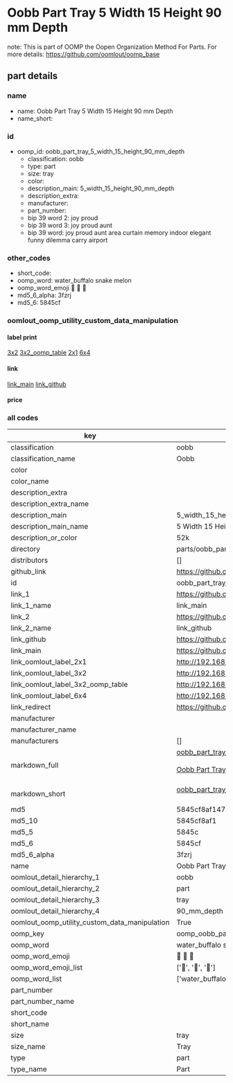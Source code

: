 # Oobb Part Tray 5 Width 15 Height 90 mm Depth  

note: This is part of OOMP the Oopen Organization Method For Parts. For more details: https://github.com/oomlout/oomp_base

##  part details
  







### name
* name: Oobb Part Tray 5 Width 15 Height 90 mm Depth
* name_short: 
### id
* oomp_id: oobb_part_tray_5_width_15_height_90_mm_depth
  * classification: oobb
  * type: part
  * size: tray
  * color: 
  * description_main: 5_width_15_height_90_mm_depth
  * description_extra: 
  * manufacturer: 
  * part_number: 
  * bip 39 word 2: joy proud
  * bip 39 word 3: joy proud aunt
  * bip 39 word: joy proud aunt area curtain memory indoor elegant funny dilemma carry airport

### other_codes
* short_code: 
* oomp_word: water_buffalo snake melon
* oomp_word_emoji :water_buffalo: :snake: :melon:
* md5_6_alpha: 3fzrj
* md5_6: 5845cf






### oomlout_oomp_utility_custom_data_manipulation
#### label print
[3x2](http://192.168.1.245:1112/?label=oomp%203fzrj)
[3x2_oomp_table](http://192.168.1.108:1112/?label=oomp%203fzrj)
[2x1](http://192.168.1.242:1112/?label=oomp%203fzrj)
[6x4](http://192.168.1.55:1112/?label=oomp%203fzrj)    

#### link

[link_main](https://github.com/oomlout/oomlout_oomp_version_1_messy/tree/main/parts/oobb_part_tray_5_width_15_height_90_mm_depth) [link_github](https://github.com/oomlout/oomlout_oomp_version_1_messy/tree/main/parts/oobb_part_tray_5_width_15_height_90_mm_depth)                             

#### price







### all codes 
| key | value |  
| --- | --- |  
| classification | oobb |  
| classification_name | Oobb |  
| color |  |  
| color_name |  |  
| description_extra |  |  
| description_extra_name |  |  
| description_main | 5_width_15_height_90_mm_depth |  
| description_main_name | 5 Width 15 Height 90 mm Depth |  
| description_or_color | 52k |  
| directory | parts/oobb_part_tray_5_width_15_height_90_mm_depth |  
| distributors | [] |  
| github_link | https://github.com/oomlout/oomlout_oomp_part_src/tree/main/parts/oobb_part_tray_5_width_15_height_90_mm_depth |  
| id | oobb_part_tray_5_width_15_height_90_mm_depth |  
| link_1 | https://github.com/oomlout/oomlout_oomp_version_1_messy/tree/main/parts/oobb_part_tray_5_width_15_height_90_mm_depth |  
| link_1_name | link_main |  
| link_2 | https://github.com/oomlout/oomlout_oomp_version_1_messy/tree/main/parts/oobb_part_tray_5_width_15_height_90_mm_depth |  
| link_2_name | link_github |  
| link_github | https://github.com/oomlout/oomlout_oomp_version_1_messy/tree/main/parts/oobb_part_tray_5_width_15_height_90_mm_depth |  
| link_main | https://github.com/oomlout/oomlout_oomp_version_1_messy/tree/main/parts/oobb_part_tray_5_width_15_height_90_mm_depth |  
| link_oomlout_label_2x1 | http://192.168.1.242:1112/?label=oomp%203fzrj |  
| link_oomlout_label_3x2 | http://192.168.1.245:1112/?label=oomp%203fzrj |  
| link_oomlout_label_3x2_oomp_table | http://192.168.1.108:1112/?label=oomp%203fzrj |  
| link_oomlout_label_6x4 | http://192.168.1.55:1112/?label=oomp%203fzrj |  
| link_redirect | https://github.com/oomlout/oomlout_oomp_version_1_messy/tree/main/parts/oobb_part_tray_5_width_15_height_90_mm_depth |  
| manufacturer |  |  
| manufacturer_name |  |  
| manufacturers | [] |  
| markdown_full | [oobb_part_tray_5_width_15_height_90_mm_depth](none)<br>[](none)<br>[Oobb Part Tray 5 Width 15 Height 90 Mm Depth](none)<br><br> |  
| markdown_short | [oobb_part_tray_5_width_15_height_90_mm_depth](none)<br><br> |  
| md5 | 5845cf8af1478e622b9b10b41eab33c4 |  
| md5_10 | 5845cf8af1 |  
| md5_5 | 5845c |  
| md5_6 | 5845cf |  
| md5_6_alpha | 3fzrj |  
| name | Oobb Part Tray 5 Width 15 Height 90 mm Depth |  
| oomlout_detail_hierarchy_1 | oobb |  
| oomlout_detail_hierarchy_2 | part |  
| oomlout_detail_hierarchy_3 | tray |  
| oomlout_detail_hierarchy_4 | 90_mm_depth |  
| oomlout_oomp_utility_custom_data_manipulation | True |  
| oomp_key | oomp_oobb_part_tray_5_width_15_height_90_mm_depth |  
| oomp_word | water_buffalo snake melon |  
| oomp_word_emoji | :water_buffalo: :snake: :melon: |  
| oomp_word_emoji_list | [':water_buffalo:', ':snake:', ':melon:'] |  
| oomp_word_list | ['water_buffalo', 'snake', 'melon'] |  
| part_number |  |  
| part_number_name |  |  
| short_code |  |  
| short_name |  |  
| size | tray |  
| size_name | Tray |  
| type | part |  
| type_name | Part |  
